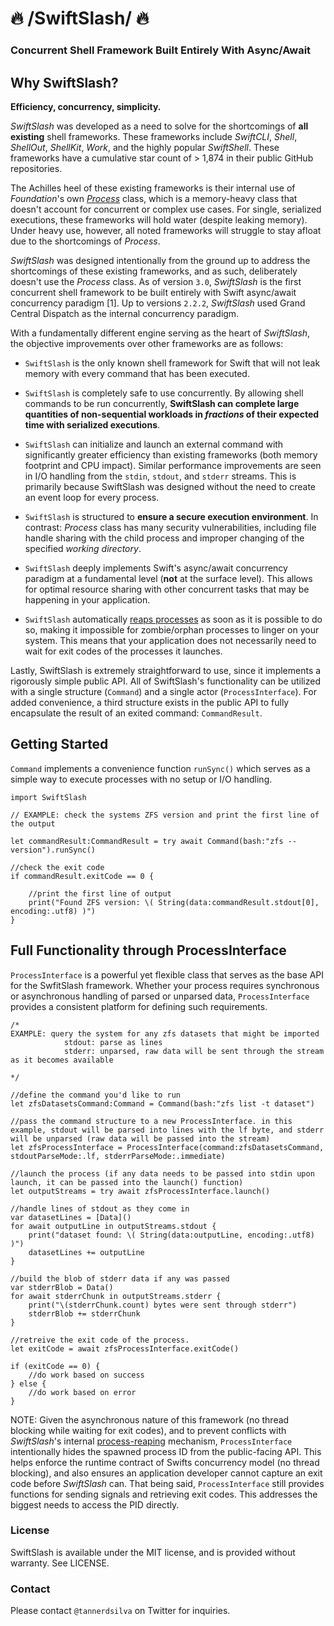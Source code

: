 # 🔥 /SwiftSlash/ 🔥 

### Concurrent Shell Framework Built Entirely With Async/Await

## Why SwiftSlash?

**Efficiency, concurrency, simplicity.**

*SwiftSlash* was developed as a need to solve for the shortcomings of **all existing** shell frameworks. These frameworks include *SwiftCLI*, *Shell*, *ShellOut*, *ShellKit*, *Work*, and the highly popular *SwiftShell*. These frameworks have a cumulative star count of > 1,874 in their public GitHub repositories.

The Achilles heel of these existing frameworks is their internal use of *Foundation*'s own [*Process*](https://github.com/apple/swift-corelibs-foundation/blob/main/Sources/Foundation/Process.swift) class, which is a memory-heavy class that doesn't account for concurrent or complex use cases. For single, serialized executions, these frameworks will hold water (despite leaking memory). Under heavy use, however, all noted frameworks will struggle to stay afloat due to the shortcomings of *Process*.

*SwiftSlash* was designed intentionally from the ground up to address the shortcomings of these existing frameworks, and as such, deliberately doesn't use the *Process* class. As of version `3.0`, *SwiftSlash* is the first concurrent shell framework to be built entirely with Swift async/await concurrency paradigm [1]. Up to versions `2.2.2`, *SwiftSlash* used Grand Central Dispatch as the internal concurrency paradigm.

With a fundamentally different engine serving as the heart of *SwiftSlash*, the objective improvements over other frameworks are as follows:

- `SwiftSlash` is the only known shell framework for Swift that will not leak memory with every command that has been executed.

- `SwiftSlash` is completely safe to use concurrently. By allowing shell commands to be run concurrently, **SwiftSlash can complete large quantities of non-sequential workloads in *fractions* of their expected time with serialized executions**.

- `SwiftSlash` can initialize and launch an external command with significantly greater efficiency than existing frameworks (both memory footprint and CPU impact). Similar performance improvements are seen in I/O handling from the `stdin`, `stdout`, and `stderr` streams. This is primarily because SwiftSlash was designed without the need to create an event loop for every process.

- `SwiftSlash` is structured to **ensure a secure execution environment**. In contrast: *Process* class has many security vulnerabilities, including file handle sharing with the child process and improper changing of the specified *working directory*.

- `SwiftSlash` deeply implements Swift's async/await concurrency paradigm at a fundamental level (**not** at the surface level). This allows for optimal resource sharing with other concurrent tasks that may be happening in your application.

- `SwiftSlash` automatically [reaps processes](https://www.geeksforgeeks.org/zombie-and-orphan-processes-in-c/) as soon as it is possible to do so, making it impossible for zombie/orphan processes to linger on your system. This means that your application does not necessarily need to wait for exit codes of the processes it launches.

Lastly, SwiftSlash is extremely straightforward to use, since it implements a rigorously simple public API. All of SwiftSlash's functionality can be utilized with a single structure (`Command`) and a single actor (`ProcessInterface`). For added convenience, a third structure exists in the public API to fully encapsulate the result of an exited command: `CommandResult`.

## Getting Started

`Command` implements a convenience function `runSync()` which serves as a simple way to execute processes with no setup or I/O handling.

```
import SwiftSlash

// EXAMPLE: check the systems ZFS version and print the first line of the output

let commandResult:CommandResult = try await Command(bash:"zfs --version").runSync()

//check the exit code
if commandResult.exitCode == 0 {

	//print the first line of output
	print("Found ZFS version: \( String(data:commandResult.stdout[0], encoding:.utf8) )")
}

```

## Full Functionality through ProcessInterface

`ProcessInterface` is a powerful yet flexible class that serves as the base API for the SwfitSlash framework. Whether your process requires synchronous or asynchronous handling of parsed or unparsed data, `ProcessInterface` provides a consistent platform for defining such requirements.

```
/* 
EXAMPLE: query the system for any zfs datasets that might be imported
			stdout: parse as lines
			stderr: unparsed, raw data will be sent through the stream as it becomes available

*/

//define the command you'd like to run
let zfsDatasetsCommand:Command = Command(bash:"zfs list -t dataset")

//pass the command structure to a new ProcessInterface. in this example, stdout will be parsed into lines with the lf byte, and stderr will be unparsed (raw data will be passed into the stream)
let zfsProcessInterface = ProcessInterface(command:zfsDatasetsCommand, stdoutParseMode:.lf, stderrParseMode:.immediate)

//launch the process (if any data needs to be passed into stdin upon launch, it can be passed into the launch() function)
let outputStreams = try await zfsProcessInterface.launch()

//handle lines of stdout as they come in
var datasetLines = [Data]()
for await outputLine in outputStreams.stdout {
	print("dataset found: \( String(data:outputLine, encoding:.utf8) )")
	datasetLines += outputLine
}

//build the blob of stderr data if any was passed
var stderrBlob = Data()
for await stderrChunk in outputStreams.stderr {
	print("\(stderrChunk.count) bytes were sent through stderr")
	stderrBlob += stderrChunk
}

//retreive the exit code of the process. 
let exitCode = await zfsProcessInterface.exitCode()

if (exitCode == 0) {
	//do work based on success
} else {
	//do work based on error
}
```

NOTE: Given the asynchronous nature of this framework (no thread blocking while waiting for exit codes), and to prevent conflicts with *SwiftSlash*'s internal [process-reaping](https://www.geeksforgeeks.org/zombie-and-orphan-processes-in-c/) mechanism, `ProcessInterface` intentionally hides the spawned process ID from the public-facing API. This helps enforce the runtime contract of Swifts concurrency model (no thread blocking), and also ensures an application developer cannot capture an exit code before *SwiftSlash* can. That being said, `ProcessInterface` still provides functions for sending signals and retrieving exit codes. This addresses the biggest needs to access the PID directly.

### License

SwiftSlash is available under the MIT license, and is provided without warranty. See LICENSE.

### Contact

Please contact `@tannerdsilva` on Twitter for inquiries.
